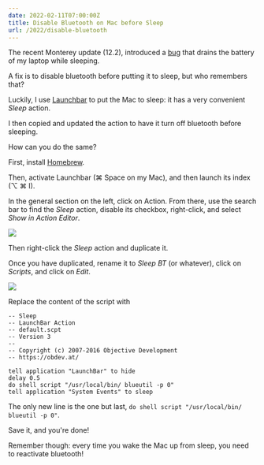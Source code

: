 ```yaml
---
date: 2022-02-11T07:00:00Z
title: Disable Bluetooth on Mac before Sleep
url: /2022/disable-bluetooth
---
```


The recent Monterey update (12.2), introduced a [bug] that drains the battery of my laptop while
sleeping.

A fix is to disable bluetooth before putting it to sleep, but who remembers that?

Luckily, I use [Launchbar] to put the Mac to sleep: it has a very convenient *Sleep* action.

I then copied and updated the action to have it turn off bluetooth before sleeping.

How can you do the same?

First, install [Homebrew].

Then, activate Launchbar (⌘ Space on my Mac), and then launch its index (⌥ ⌘ I).

In the general section on the left, click on Action. From there, use the search bar to find the
*Sleep* action, disable its checkbox, right-click, and select *Show in Action Editor*.

<img class="pure-img" src="/images/launchbar-action.png">

Then right-click the *Sleep* action and duplicate it.

Once you have duplicated, rename it to *Sleep BT* (or whatever), click on *Scripts*, and click on
*Edit*.

<img class="pure-img" src="/images/launchbar-sleep.png">

Replace the content of the script with

```applescript
-- Sleep
-- LaunchBar Action
-- default.scpt
-- Version 3
--
-- Copyright (c) 2007-2016 Objective Development
-- https://obdev.at/

tell application "LaunchBar" to hide
delay 0.5
do shell script "/usr/local/bin/ blueutil -p 0"
tell application "System Events" to sleep
```

The only new line is the one but last, `do shell script "/usr/local/bin/ blueutil -p 0"`.

Save it, and you're done!

Remember though: every time you wake the Mac up from sleep, you need to reactivate bluetooth!

[bug]: https://www.macworld.com/article/610175/macos-monterey-beta-battery-drain-bluetooth.html
[Launchbar]: https://www.obdev.at/products/launchbar/index.html
[Homebrew]: https://brew.sh

